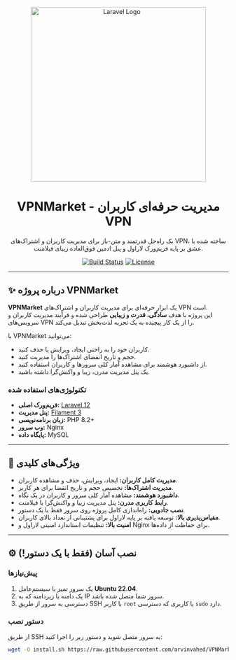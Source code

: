 <p align="center">
  <a href="https://github.com/arvinvahed/VPNMarket">
    <img src="https://raw.githubusercontent.com/laravel/art/master/logo-lockup/5%20SVG/2%20CMYK/1%20Full%20Color/laravel-logolockup-cmyk-red.svg" width="400" alt="Laravel Logo">
  </a>
</p>

<h1 align="center">VPNMarket - مدیریت حرفه‌ای کاربران VPN</h1>

<p align="center">
یک راه‌حل قدرتمند و متن-باز برای مدیریت کاربران و اشتراک‌های VPN، ساخته شده با عشق بر پایه فریم‌ورک لاراول و پنل ادمین فوق‌العاده زیبای فیلامنت.
</p>

<p align="center">
<a href="https://github.com/arvinvahed/VPNMarket/actions"><img src="https://github.com/arvinvahed/VPNMarket/workflows/CI/badge.svg" alt="Build Status"></a>
<a href="https://opensource.org/licenses/MIT"><img src="https://img.shields.io/badge/license-MIT-blue.svg" alt="License"></a>
</p>

---

## ✨ درباره پروژه VPNMarket

**VPNMarket** یک ابزار حرفه‌ای برای مدیریت کاربران و اشتراک‌های VPN است.  
این پروژه با هدف **سادگی، قدرت و زیبایی** طراحی شده و فرآیند مدیریت کاربران و سرویس‌های VPN را از یک کار پیچیده به یک تجربه لذت‌بخش تبدیل می‌کند.  

با VPNMarket می‌توانید:
- کاربران خود را به راحتی ایجاد، ویرایش یا حذف کنید.
- حجم و تاریخ انقضای اشتراک‌ها را مدیریت کنید.
- از داشبورد هوشمند برای مشاهده آمار کلی سرورها و کاربران استفاده کنید.
- یک پنل مدیریت مدرن، زیبا و واکنش‌گرا داشته باشید.

### تکنولوژی‌های استفاده شده
- **فریم‌ورک اصلی:** [Laravel 12](https://laravel.com)
- **پنل مدیریت:** [Filament 3](https://filamentphp.com)
- **زبان برنامه‌نویسی:** PHP 8.2+
- **وب سرور:** Nginx
- **پایگاه داده:** MySQL

---

## 🚀 ویژگی‌های کلیدی

- **مدیریت کامل کاربران:** ایجاد، ویرایش، حذف و مشاهده کاربران.
- **مدیریت اشتراک‌ها:** تخصیص حجم و تاریخ انقضا برای هر کاربر.
- **داشبورد هوشمند:** مشاهده آمار کلی سرور و کاربران در یک نگاه.
- **رابط کاربری مدرن:** پنل مدیریت زیبا و واکنش‌گرا با فیلامنت.
- **نصب جادویی:** راه‌اندازی کامل پروژه روی سرور فقط با یک دستور.
- **مقیاس‌پذیری بالا:** توسعه یافته بر پایه لاراول برای پشتیبانی از تعداد بالای کاربران.
- **امنیت بالا:** تنظیمات استاندارد امنیتی لاراول و Nginx برای حفاظت از داده‌ها.

---

## ⚙️ نصب آسان (فقط با یک دستور!)

### پیش‌نیازها
1. یک سرور تمیز با سیستم‌عامل **Ubuntu 22.04**.
2. یک دامنه یا زیردامنه که به IP سرور شما متصل شده باشد.
3. دسترسی به سرور از طریق SSH با کاربر `root` یا کاربری که دسترسی `sudo` دارد.

### دستور نصب
از طریق SSH به سرور متصل شوید و دستور زیر را اجرا کنید:

```bash
wget -O install.sh https://raw.githubusercontent.com/arvinvahed/VPNMarket/main/install.sh && sudo bash install.sh
